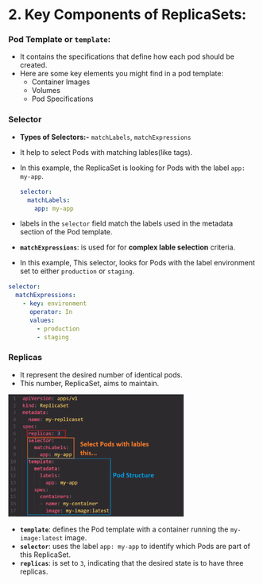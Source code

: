 # 2. Key Components of ReplicaSets:

### Pod Template or `template`:

- It contains the specifications that define how each pod should be created.
- Here are some key elements you might find in a pod template:
  - Container Images
  - Volumes
  - Pod Specifications

### Selector

- **Types of Selectors:-** `matchLabels`, `matchExpressions`
- It help to select Pods with matching lables(like tags).
- In this example, the ReplicaSet is looking for Pods with the label `app: my-app`.

  ```yaml
  selector:
    matchLabels:
      app: my-app
  ```

- labels in the `selector` field match the labels used in the metadata section of the Pod template.

- **`matchExpressions`**: is used for for **complex lable selection** criteria.
- In this example, This selector, looks for Pods with the label environment set to either `production` or `staging`.

```yaml
selector:
  matchExpressions:
    - key: environment
      operator: In
      values:
        - production
        - staging
```

### Replicas

- It represent the desired number of identical pods.
- This number, ReplicaSet, aims to maintain.

<img src="../Img/ComponentsReplicaSets.png" width="70%">

- **`template`**: defines the Pod template with a container running the `my-image:latest` image.
- **`selector`**: uses the label `app: my-app` to identify which Pods are part of this ReplicaSet.
- **`replicas`**: is set to `3`, indicating that the desired state is to have three replicas.
